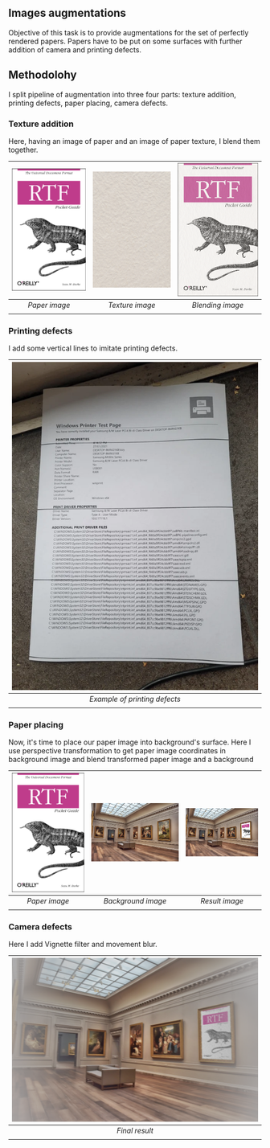 ## Images augmentations

Objective of this task is to provide augmentations for the set of perfectly rendered papers. Papers have to be put on some surfaces with further addition of camera and printing defects.

## Methodolohy
I split pipeline of augmentation into three four parts: texture addition, printing defects, paper placing, camera defects.

### Texture addition
Here, having an image of paper and an image of paper texture, I blend them together.

| <img src="./examples/paper_example.png" alt="drawing" width="500"/> | <img src="./examples/texture_example.png" alt="drawing" width="500"/> | <img src="./examples/texture_result.png" alt="drawing" width="500"/> |
| :-----------------------------------------------------------------: | :-------------------------------------------------------------------: | :------------------------------------------------------------------: |
|                            *Paper image*                            |                            *Texture image*                            |                           *Blending image*                           |
|                                                                     |                                                                       |                                                                      |

### Printing defects
I add some vertical lines to imitate printing defects.

<div align="center">

| <img src="./examples/printing_defects_example.png" alt="drawing" width="500"/> |
| :----------------------------------------------------------------------------: |
|                         *Example of printing defects*                          |
|                                                                                |

</div>

### Paper placing
Now, it's time to place our paper image into background's surface. Here I use perspective transformation to get paper image coordinates in background image and blend transformed paper image and a background

| <img src="./examples/paper_example.png" alt="drawing" width="500"/> | <img src="./examples/art_and_museum_example.jpg" alt="drawing" width="500"/> | <img src="./examples/result_placing.png" alt="drawing" width="500"/> |
| :-----------------------------------------------------------------: | :--------------------------------------------------------------------------: | :------------------------------------------------------------------: |
|                            *Paper image*                            |                              *Background image*                              |                            *Result image*                            |
|                                                                     |                                                                              |                                                                      |

### Camera defects
Here I add Vignette filter and movement blur.

<div align="center">

| <img src="./examples/final_result_example.png" alt="drawing" width="500"/> |
| :----------------------------------------------------------------------------: |
|                         *Final result*                          |
|                                                                                |

</div>